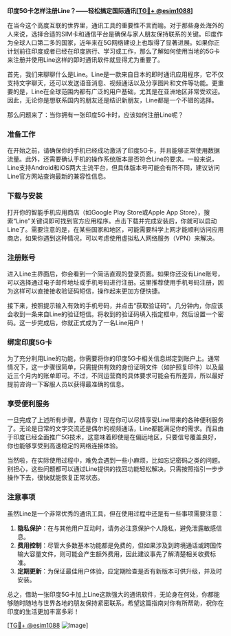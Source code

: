 **印度5G卡怎样注册Line？——轻松搞定国际通讯[[TG💪+ @esim1088](https://t.me/s/esim1088)]**

在当今这个高度互联的世界里，通讯工具的重要性不言而喻。对于那些身处海外的人来说，选择合适的SIM卡和通信平台是确保与家人朋友保持联系的关键。印度作为全球人口第二多的国家，近年来在5G网络建设上也取得了显著进展。如果你正计划前往印度或者已经在印度旅行、学习或工作，那么了解如何使用当地的5G卡来注册并使用Line这样的即时通讯软件就显得尤为重要了。

首先，我们来聊聊什么是Line。Line是一款来自日本的即时通讯应用程序，它不仅支持文字聊天，还可以发送语音消息、视频通话以及分享图片和文件等功能。更重要的是，Line在全球范围内都有广泛的用户基础，尤其是在亚洲地区非常受欢迎。因此，无论你是想联系国内的朋友还是结识新朋友，Line都是一个不错的选择。

那么问题来了：当你拥有一张印度5G卡时，应该如何注册Line呢？

### **准备工作**
在开始之前，请确保你的手机已经成功激活了印度5G卡，并且能够正常使用数据流量。此外，还需要确认手机的操作系统版本是否符合Line的要求。一般来说，Line支持Android和iOS两大主流平台，但具体版本号可能会有所不同，建议访问Line官方网站查询最新的兼容性信息。

### **下载与安装**
打开你的智能手机应用商店（如Google Play Store或Apple App Store），搜索“Line”关键词即可找到官方应用程序。点击下载并完成安装后，你就可以启动Line了。需要注意的是，在某些国家和地区，可能需要科学上网才能顺利访问应用商店，如果你遇到这种情况，可以考虑使用虚拟私人网络服务（VPN）来解决。

### **注册账号**
进入Line主界面后，你会看到一个简洁直观的登录页面。如果你还没有Line账号，可以选择通过电子邮件地址或手机号码进行注册。这里推荐使用手机号码注册，因为这样可以直接接收验证码短信，操作起来更加方便快捷。

接下来，按照提示输入有效的手机号码，并点击“获取验证码”。几分钟内，你应该会收到一条来自Line的验证短信。将收到的验证码填入指定框中，然后设置一个密码。这一步完成后，你就正式成为了一名Line用户！

### **绑定印度5G卡**
为了充分利用Line的功能，你需要将你的印度5G卡相关信息绑定到账户上。通常情况下，这一步骤很简单，只需提供有效的身份证明文件（如护照复印件）以及最近三个月内的账单即可。不过，不同运营商的具体要求可能会有所差异，所以最好提前咨询一下客服人员以获得最准确的信息。

### **享受便利服务**
一旦完成了上述所有步骤，恭喜你！现在你可以尽情享受Line带来的各种便利服务了。无论是日常的文字交流还是偶尔的视频通话，Line都能满足你的需求。而且由于印度已经全面推广5G技术，这意味着即使是在偏远地区，只要信号覆盖良好，你也能够享受到高速稳定的网络连接体验。

当然啦，在实际使用过程中，难免会遇到一些小麻烦，比如忘记密码之类的问题。别担心，这些问题都可以通过Line提供的找回功能轻松解决。只需按照指引一步步操作下去，很快就能恢复正常状态。

### **注意事项**
虽然Line是一个非常优秀的通讯工具，但在使用过程中还是有一些事项需要注意：

1. **隐私保护**：在与其他用户互动时，请务必注意保护个人隐私，避免泄露敏感信息。
2. **费用控制**：尽管大多数基本功能都是免费的，但如果涉及到跨境通话或跨国传输大容量文件，则可能会产生额外费用，因此建议事先了解清楚相关收费标准。
3. **定期更新**：为保证最佳用户体验，应定期检查是否有新版本可供升级，并及时安装。

总之，借助一张印度5G卡加上Line这款强大的通讯软件，无论身在何处，你都能够随时随地与世界各地的朋友保持紧密联系。希望这篇指南对你有所帮助，祝你在印度的生活更加丰富多彩！

[[TG💪+ @esim1088](https://t.me/s/esim1088) ![Image](https://i.postimg.cc/4NQfJmqS/Snipaste-2025-05-13-00-14-12.png)]